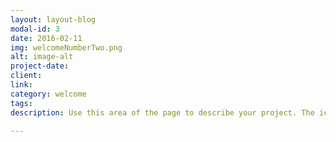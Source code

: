 ```yaml
---
layout: layout-blog
modal-id: 3
date: 2016-02-11
img: welcomeNumberTwo.png
alt: image-alt
project-date:
client:
link:
category: welcome
tags:
description: Use this area of the page to describe your project. The icon above is part of a free icon set by <a href="https://sellfy.com/p/8Q9P/jV3VZ/">Flat Icons</a>. On their website, you can download their free set with 16 icons, or you can purchase the entire set with 146 icons for only $12!

---
```

